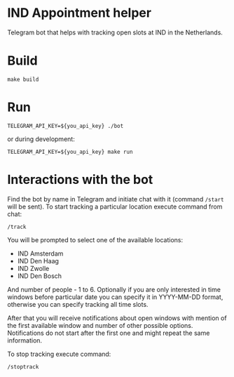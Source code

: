 # IND Appointment helper

Telegram bot that helps with tracking open slots at IND in the Netherlands.

# Build

```shell
make build
```

# Run

```shell
TELEGRAM_API_KEY=${you_api_key} ./bot
```

or during development:
```shell
TELEGRAM_API_KEY=${you_api_key} make run
```

# Interactions with the bot

Find the bot by name in Telegram and initiate chat with it (command `/start` will be sent).
To start tracking a particular location execute command from chat:
```
/track
```

You will be prompted to select one of the available locations:
- IND Amsterdam
- IND Den Haag
- IND Zwolle
- IND Den Bosch

And number of people - 1 to 6.
Optionally if you are only interested in time windows before particular date you can specify it in YYYY-MM-DD
format, otherwise you can specify tracking all time slots.

After that you will receive notifications about open windows with mention of the first available window and number of
other possible options. Notifications do not start after the first one and might repeat the same information.

To stop tracking execute command:
```
/stoptrack
```
